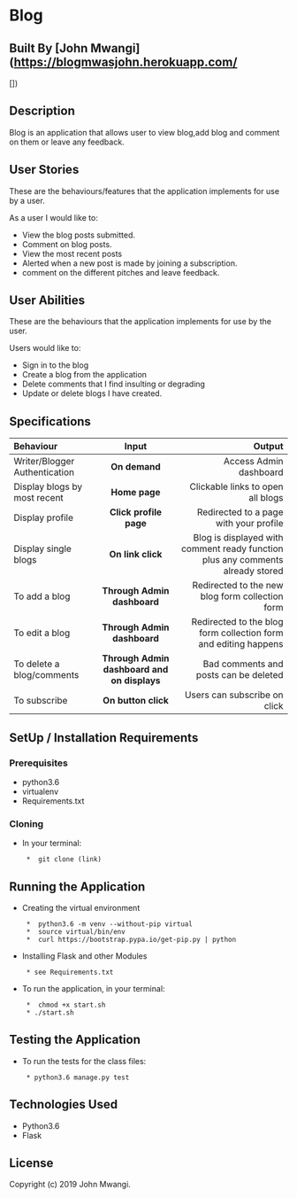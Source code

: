 # Blog

## Built By [John Mwangi](https://blogmwasjohn.herokuapp.com/
[])

## Description
Blog is an application that allows user to view blog,add blog and comment on them or leave any feedback.


## User Stories
These are the behaviours/features that the application implements for use by a user.

As a user I would like to:
* View the blog posts submitted.
* Comment on blog posts.
* View the most recent posts
* Alerted when a new post is made by joining a subscription.
* comment on the different pitches and leave feedback.

## User Abilities
These are the behaviours that the application implements for use by the user.

Users would like to:
* Sign in to the blog
* Create a blog from the application
* Delete comments that I find insulting or degrading
* Update or delete blogs I have created.


## Specifications
| Behaviour | Input | Output |
| :---------------- | :---------------: | ------------------: |
| Writer/Blogger Authentication | **On demand** | Access Admin dashboard |
| Display blogs by most recent | **Home page** | Clickable links to open all blogs |
| Display profile | **Click profile page** | Redirected to a page with your profile |
| Display single blogs | **On link click** | Blog is displayed with comment ready function plus any comments already stored |
| To add a blog  | **Through Admin dashboard** | Redirected to the new blog form collection form|
| To edit a blog  | **Through Admin dashboard** | Redirected to the  blog form collection form and editing happens|
| To delete a blog/comments  | **Through Admin dashboard and on displays** | Bad comments and posts can be deleted|
| To subscribe  | **On button click** | Users can subscribe on click|


## SetUp / Installation Requirements
### Prerequisites
* python3.6
* virtualenv
* Requirements.txt

### Cloning
* In your terminal:

       *  git clone (link)


## Running the Application
* Creating the virtual environment

       *  python3.6 -m venv --without-pip virtual
       *  source virtual/bin/env
       *  curl https://bootstrap.pypa.io/get-pip.py | python

* Installing Flask and other Modules

       * see Requirements.txt

* To run the application, in your terminal:

       *  chmod +x start.sh
       * ./start.sh

## Testing the Application
* To run the tests for the class files:

       * python3.6 manage.py test

## Technologies Used
* Python3.6
* Flask

## License

Copyright (c) 2019 John Mwangi.
